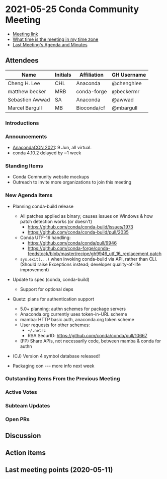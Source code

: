 # 2021-05-25 Conda Community Meeting

* [Meeting link](https://meet.google.com/owq-kbca-abk)
* [What time is the meeting in my time zone](https://arewemeetingyet.com/Chicago/2021-05-25/12:00/b/Conda%20community%20meeting)
* [Last Meeting's Agenda and Minutes](https://github.com/conda-incubator/governance/tree/master/meetings)


## Attendees

| Name               | Initials | Affiliation   | GH Username     |
| ------------------ | -------- |-------------- | --------------- |
| Cheng H. Lee       | CHL      | Anaconda      | @chenghlee      |
| matthew becker     | MRB      | conda-forge   | @beckermr       |
| Sebastien Awwad    | SA       | Anaconda      | @awwad          |
| Marcel Bargull     | MB       | Bioconda/cf   | @mbargull       |


### Introductions


### Announcements

* [AnacondaCON 2021](https://anacondacon.io/): 9 Jun, all virtual. 
* conda 4.10.2 delayed by ~1 week


### Standing Items

* Conda Community website mockups
* Outreach to invite more organizations to join this meeting


### New Agenda Items

* Planning conda-build release
    * All patches applied as binary; causes issues on Windows & how patch detection works (or doesn't)
        * https://github.com/conda/conda-build/issues/1973
        * https://github.com/conda/conda-build/pull/2035
    * Conda UTF-16 handling:
        * https://github.com/conda/conda/pull/9946
        * https://github.com/conda-forge/conda-feedstock/blob/master/recipe/gh9946_utf_16_replacement.patch
    * `sys.exit(...)` when invoking conda-build via API, rather than CLI. (Should raise Exceptions instead; developer quality-of-life improvement)

* Update to spec (conda, conda-build)
    * Support for optional deps

* Quetz: plans for authentication support
    * 5.0+ planning: authn schemes for package servers
    * Anaconda.org currently uses token-in-URL scheme
    * mamba: HTTP basic auth, anaconda.org token scheme
    * User requests for other schemes:
        * `~/.netrc`
        * RSA SecurID: https://github.com/conda/conda/pull/10667
    * (FP) Share APIs, not necessarily code, between mamba & conda for authn

* (CJ) Version 4 symbol database released!

* Packaging con --- more info next week


### Outstanding Items From the Previous Meeting


### Active Votes


### Subteam Updates


### Open PRs


## Discussion


## Action items


## Last meeting points (2020-05-11)